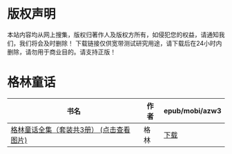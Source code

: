 # 版权声明

本站内容均从网上搜集，版权归著作人及版权方所有，如侵犯您的权益，请通知我们，我们将会及时删除！ 下载链接仅供宽带测试研究用途，请下载后在24小时内删除，请勿用于商业目的。请支持正版！

# 格林童话

| 书名 | 作者 | epub/mobi/azw3 |
| --- | --- | --- |
| [格林童话全集（套装共3册） (点击查看图片)](https://www.dushupai.com/attachment/2024/06/01/f526cdf467ba7d93.jpg) | 格林 | [下载](https://url89.ctfile.com/f/31084289-1357006672-9efda3?p=8866) |
